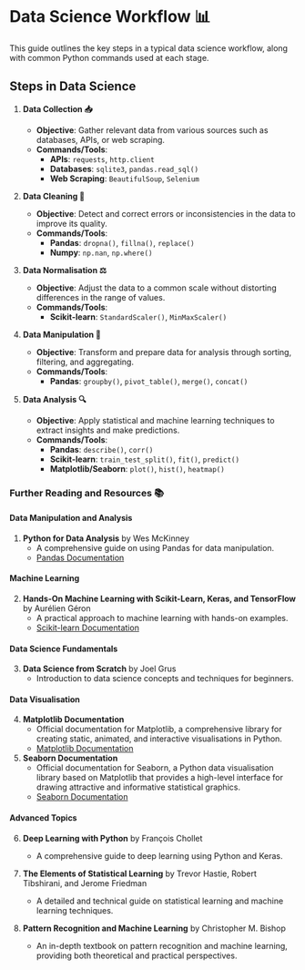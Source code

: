 # Data Science Workflow 📊

This guide outlines the key steps in a typical data science workflow, along with common Python commands used at each stage. 

## Steps in Data Science

1. **Data Collection 📥**
   - **Objective**: Gather relevant data from various sources such as databases, APIs, or web scraping.
   - **Commands/Tools**:
     - **APIs**: `requests`, `http.client`
     - **Databases**: `sqlite3`, `pandas.read_sql()`
     - **Web Scraping**: `BeautifulSoup`, `Selenium`

2. **Data Cleaning 🧹**
   - **Objective**: Detect and correct errors or inconsistencies in the data to improve its quality.
   - **Commands/Tools**:
     - **Pandas**: `dropna()`, `fillna()`, `replace()`
     - **Numpy**: `np.nan`, `np.where()`

3. **Data Normalisation ⚖️**
   - **Objective**: Adjust the data to a common scale without distorting differences in the range of values.
   - **Commands/Tools**:
     - **Scikit-learn**: `StandardScaler()`, `MinMaxScaler()`

4. **Data Manipulation 🔄**
   - **Objective**: Transform and prepare data for analysis through sorting, filtering, and aggregating.
   - **Commands/Tools**:
     - **Pandas**: `groupby()`, `pivot_table()`, `merge()`, `concat()`

5. **Data Analysis 🔍**
   - **Objective**: Apply statistical and machine learning techniques to extract insights and make predictions.
   - **Commands/Tools**:
     - **Pandas**: `describe()`, `corr()`
     - **Scikit-learn**: `train_test_split()`, `fit()`, `predict()`
     - **Matplotlib/Seaborn**: `plot()`, `hist()`, `heatmap()`

### Further Reading and Resources 📚

#### Data Manipulation and Analysis
1. **Python for Data Analysis** by Wes McKinney
   - A comprehensive guide on using Pandas for data manipulation.
   - [Pandas Documentation](https://pandas.pydata.org/pandas-docs/stable/)

#### Machine Learning
2. **Hands-On Machine Learning with Scikit-Learn, Keras, and TensorFlow** by Aurélien Géron
   - A practical approach to machine learning with hands-on examples.
   - [Scikit-learn Documentation](https://scikit-learn.org/stable/)

#### Data Science Fundamentals
3. **Data Science from Scratch** by Joel Grus
   - Introduction to data science concepts and techniques for beginners.

#### Data Visualisation
4. **Matplotlib Documentation**
   - Official documentation for Matplotlib, a comprehensive library for creating static, animated, and interactive visualisations in Python.
   - [Matplotlib Documentation](https://matplotlib.org/stable/)
5. **Seaborn Documentation**
   - Official documentation for Seaborn, a Python data visualisation library based on Matplotlib that provides a high-level interface for drawing attractive and informative statistical graphics.
   - [Seaborn Documentation](https://seaborn.pydata.org/)

#### Advanced Topics
6. **Deep Learning with Python** by François Chollet
   - A comprehensive guide to deep learning using Python and Keras.

7. **The Elements of Statistical Learning** by Trevor Hastie, Robert Tibshirani, and Jerome Friedman
   - A detailed and technical guide on statistical learning and machine learning techniques.

8. **Pattern Recognition and Machine Learning** by Christopher M. Bishop
   - An in-depth textbook on pattern recognition and machine learning, providing both theoretical and practical perspectives.
